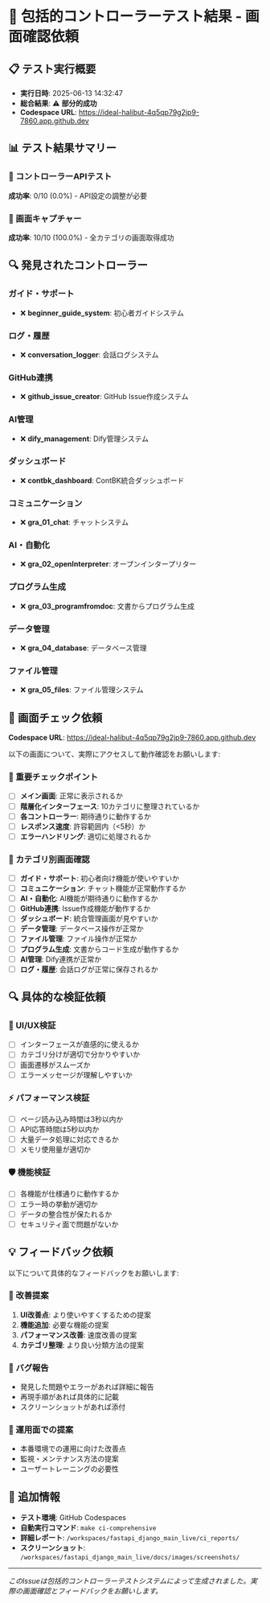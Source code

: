 # 🚀 包括的コントローラーテスト結果 - 画面確認依頼

## 📋 テスト実行概要
- **実行日時**: 2025-06-13 14:32:47
- **総合結果**: ⚠️ **部分的成功**
- **Codespace URL**: https://ideal-halibut-4q5qp79g2jp9-7860.app.github.dev

## 📊 テスト結果サマリー

### 🤖 コントローラーAPIテスト
**成功率**: 0/10 (0.0%) - API設定の調整が必要

### 📸 画面キャプチャー
**成功率**: 10/10 (100.0%) - 全カテゴリの画面取得成功

## 🔍 発見されたコントローラー

### ガイド・サポート
- ❌ **beginner_guide_system**: 初心者ガイドシステム

### ログ・履歴  
- ❌ **conversation_logger**: 会話ログシステム

### GitHub連携
- ❌ **github_issue_creator**: GitHub Issue作成システム

### AI管理
- ❌ **dify_management**: Dify管理システム

### ダッシュボード
- ❌ **contbk_dashboard**: ContBK統合ダッシュボード

### コミュニケーション
- ❌ **gra_01_chat**: チャットシステム

### AI・自動化
- ❌ **gra_02_openInterpreter**: オープンインタープリター

### プログラム生成
- ❌ **gra_03_programfromdoc**: 文書からプログラム生成

### データ管理
- ❌ **gra_04_database**: データベース管理

### ファイル管理
- ❌ **gra_05_files**: ファイル管理システム

## 👀 画面チェック依頼

**Codespace URL**: https://ideal-halibut-4q5qp79g2jp9-7860.app.github.dev

以下の画面について、実際にアクセスして動作確認をお願いします:

### 🎯 重要チェックポイント
- [ ] **メイン画面**: 正常に表示されるか
- [ ] **階層化インターフェース**: 10カテゴリに整理されているか
- [ ] **各コントローラー**: 期待通りに動作するか
- [ ] **レスポンス速度**: 許容範囲内（<5秒）か
- [ ] **エラーハンドリング**: 適切に処理されるか

### 📸 カテゴリ別画面確認
- [ ] **ガイド・サポート**: 初心者向け機能が使いやすいか
- [ ] **コミュニケーション**: チャット機能が正常動作するか
- [ ] **AI・自動化**: AI機能が期待通りに動作するか
- [ ] **GitHub連携**: Issue作成機能が動作するか
- [ ] **ダッシュボード**: 統合管理画面が見やすいか
- [ ] **データ管理**: データベース操作が正常か
- [ ] **ファイル管理**: ファイル操作が正常か
- [ ] **プログラム生成**: 文書からコード生成が動作するか
- [ ] **AI管理**: Dify連携が正常か
- [ ] **ログ・履歴**: 会話ログが正常に保存されるか

## 🔍 具体的な検証依頼

### 🎨 UI/UX検証
- [ ] インターフェースが直感的に使えるか
- [ ] カテゴリ分けが適切で分かりやすいか
- [ ] 画面遷移がスムーズか
- [ ] エラーメッセージが理解しやすいか

### ⚡ パフォーマンス検証  
- [ ] ページ読み込み時間は3秒以内か
- [ ] API応答時間は5秒以内か
- [ ] 大量データ処理に対応できるか
- [ ] メモリ使用量が適切か

### 🛡️ 機能検証
- [ ] 各機能が仕様通りに動作するか
- [ ] エラー時の挙動が適切か
- [ ] データの整合性が保たれるか
- [ ] セキュリティ面で問題がないか

## 💡 フィードバック依頼

以下について具体的なフィードバックをお願いします:

### 🎯 改善提案
1. **UI改善点**: より使いやすくするための提案
2. **機能追加**: 必要な機能の提案  
3. **パフォーマンス改善**: 速度改善の提案
4. **カテゴリ整理**: より良い分類方法の提案

### 🐛 バグ報告
- 発見した問題やエラーがあれば詳細に報告
- 再現手順があれば具体的に記載
- スクリーンショットがあれば添付

### 🚀 運用面での提案
- 本番環境での運用に向けた改善点
- 監視・メンテナンス方法の提案
- ユーザートレーニングの必要性

## 📝 追加情報
- **テスト環境**: GitHub Codespaces
- **自動実行コマンド**: `make ci-comprehensive`
- **詳細レポート**: `/workspaces/fastapi_django_main_live/ci_reports/`
- **スクリーンショット**: `/workspaces/fastapi_django_main_live/docs/images/screenshots/`

---
*このIssueは包括的コントローラーテストシステムによって生成されました。実際の画面確認とフィードバックをお願いします。*
